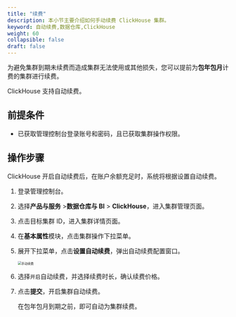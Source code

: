 ```yaml
---
title: "续费"
description: 本小节主要介绍如何手动续费 ClickHouse 集群。 
keyword: 自动续费,数据仓库,ClickHouse
weight: 60
collapsible: false
draft: false
---
```


为避免集群到期未续费而造成集群无法使用或其他损失，您可以提前为**包年包月**计费的集群进行续费。

ClickHouse 支持自动续费。

## 前提条件

- 已获取管理控制台登录账号和密码，且已获取集群操作权限。

## 操作步骤

ClickHouse 开启自动续费后，在账户余额充足时，系统将根据设置自动续费。

1. 登录管理控制台。
2. 选择**产品与服务** >**数据仓库与 BI** > **ClickHouse**，进入集群管理页面。
3. 点击目标集群 ID，进入集群详情页面。
4. 在**基本属性**模块，点击集群操作下拉菜单。
5. 展开下拉菜单，点击**设置自动续费**，弹出自动续费配置窗口。

   <img src="../../../_images/auto_renew_manual.png" alt="手动续费" style="zoom:50%;" />

6. 选择`开启`自动续费，并选择续费时长，确认续费价格。
7. 点击**提交**，开启集群自动续费。

   在包年包月到期之前，即可自动为集群续费。
